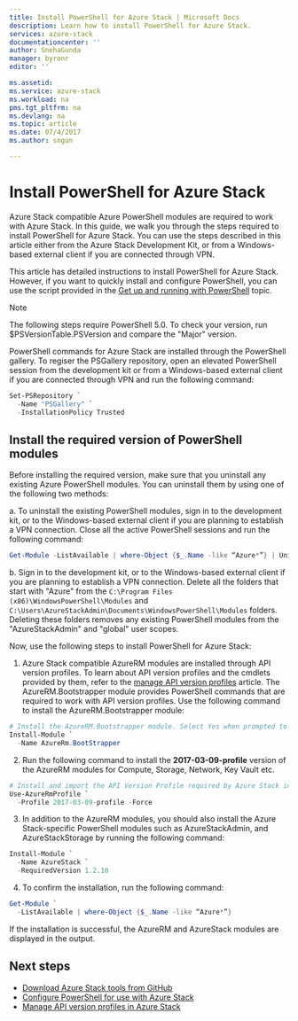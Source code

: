 ```yaml
---
title: Install PowerShell for Azure Stack | Microsoft Docs
description: Learn how to install PowerShell for Azure Stack.
services: azure-stack
documentationcenter: ''
author: SnehaGunda
manager: byronr
editor: ''

ms.assetid:
ms.service: azure-stack
ms.workload: na
pms.tgt_pltfrm: na
ms.devlang: na
ms.topic: article
ms.date: 07/4/2017
ms.author: sngun

---
```


# Install PowerShell for Azure Stack  

Azure Stack compatible Azure PowerShell modules are required to work with Azure Stack. In this guide, we walk you through the steps required to install PowerShell for Azure Stack. You can use the steps described in this article either from the Azure Stack Development Kit, or from a Windows-based external client if you are connected through VPN.

This article has detailed instructions to install PowerShell for Azure Stack. However, if you want to quickly install and configure PowerShell, you can use the script provided in the [Get up and running with PowerShell](azure-stack-powershell-configure-quickstart.md) topic. 

> [!NOTE]
> The following steps require PowerShell 5.0. To check your version, run $PSVersionTable.PSVersion and compare the "Major" version.

PowerShell commands for Azure Stack are installed through the PowerShell gallery. To regiser the PSGallery repository, open an elevated PowerShell session from the development kit or from a Windows-based external client if you are connected through VPN and run the following command:

```powershell
Set-PSRepository `
  -Name "PSGallery" `
  -InstallationPolicy Trusted
```

## Install the required version of PowerShell modules

Before installing the required version, make sure that you uninstall any existing Azure PowerShell modules. You can uninstall them by using one of the following two methods:

a. To uninstall the existing PowerShell modules, sign in to the development kit, or to the Windows-based external client if you are planning to establish a VPN connection. Close all the active PowerShell sessions and run the following command: 

   ```powershell
   Get-Module -ListAvailable | where-Object {$_.Name -like “Azure*”} | Uninstall-Module
   ```

b. Sign in to the development kit, or to the Windows-based external client if you are planning to establish a VPN connection. Delete all the folders that start with "Azure" from the `C:\Program Files (x86)\WindowsPowerShell\Modules` and `C:\Users\AzureStackAdmin\Documents\WindowsPowerShell\Modules` folders. Deleting these folders removes any existing PowerShell modules from the "AzureStackAdmin" and "global" user scopes. 

Now, use the following steps to install PowerShell for Azure Stack:  

1. Azure Stack compatible AzureRM modules are installed through API version profiles.
To learn about API version profiles and the cmdlets provided by them,
refer to the [manage API version profiles](azure-stack-version-profiles.md)
article. The AzureRM.Bootstrapper module provides PowerShell commands that are 
required to work with API version profiles. Use the following 
command to install the AzureRM.Bootstrapper module:  

  ```powershell
  # Install the AzureRM.Bootstrapper module. Select Yes when prompted to install NuGet 
  Install-Module `
    -Name AzureRm.BootStrapper
  ```
2. Run the following command to install the **2017-03-09-profile** version of the 
AzureRM modules for Compute, Storage, Network, Key Vault etc.  

  ```powershell
  # Install and import the API Version Profile required by Azure Stack into the current PowerShell session.
  Use-AzureRmProfile `
    -Profile 2017-03-09-profile -Force
  ```
3. In addition to the AzureRM modules, you should also install the Azure Stack-specific PowerShell modules such as AzureStackAdmin, and AzureStackStorage by running the following command:  

  ```powershell
  Install-Module `
    -Name AzureStack `
    -RequiredVersion 1.2.10
  ```
4. To confirm the installation, run the following command:  

  ```powershell
  Get-Module `
    -ListAvailable | where-Object {$_.Name -like “Azure*”}
  ```
  If the installation is successful, the AzureRM and AzureStack modules are displayed in the output.

## Next steps

* [Download Azure Stack tools from GitHub](azure-stack-powershell-download.md)
* [Configure PowerShell for use with Azure Stack](azure-stack-powershell-configure.md)  
* [Manage API version profiles in Azure Stack](azure-stack-version-profiles.md)  
